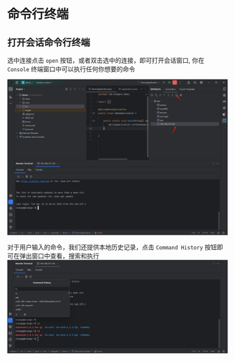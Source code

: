 # 命令行终端

## 打开会话命令行终端

选中连接点击 `` open `` 按钮，或者双击选中的连接，即可打开会话窗口,
你在 ``Console`` 终端窗口中可以执行任何你想要的命令

![shell.png](../_images/shell.png)

对于用户输入的命令，我们还提供本地历史记录，点击 `Command History` 按钮即可在弹出窗口中查看，搜索和执行
![cmd_history.png](../_images/cmd_history.png)
